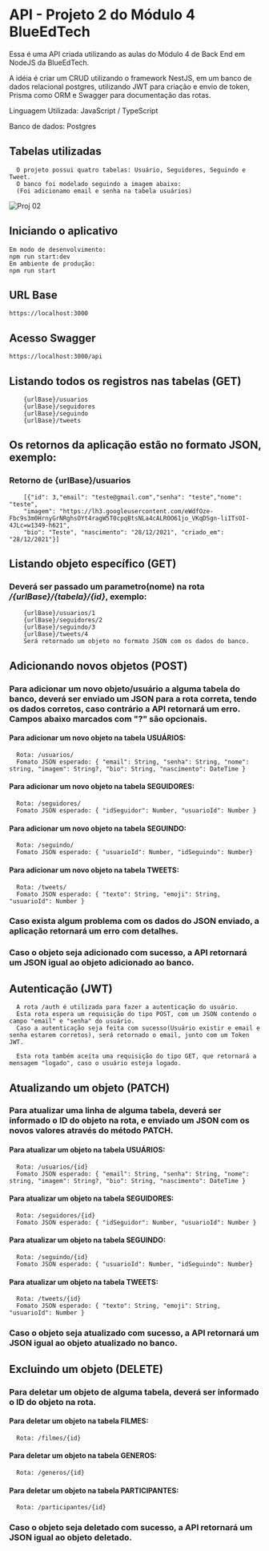 # API - Projeto 2 do Módulo 4 BlueEdTech

Essa é uma API criada utilizando as aulas do Módulo 4 de Back End em NodeJS da BlueEdTech.

A idéia é criar um CRUD utilizando o framework NestJS, em um banco de dados relacional postgres, utilizando JWT para criação e envio de token, Prisma como ORM e Swagger para documentação das rotas.

Linguagem Utilizada: JavaScript / TypeScript

Banco de dados: Postgres

## Tabelas utilizadas

      O projeto possui quatro tabelas: Usuário, Seguidores, Seguindo e Tweet.
      O banco foi modelado seguindo a imagem abaixo: 
      (Foi adicionamo email e senha na tabela usuários)
      
![Proj 02](https://user-images.githubusercontent.com/55242537/147594560-77bfb778-25f8-41e1-bdfd-4402a57900b7.png)


## Iniciando o aplicativo

    Em modo de desenvolvimento:
    npm run start:dev
    Em ambiente de produção:
    npm run start

## URL Base

    https://localhost:3000
    
## Acesso Swagger

    https://localhost:3000/api

## Listando todos os registros nas tabelas (GET)

        {urlBase}/usuarios
        {urlBase}/seguidores
        {urlBase}/seguindo
        {urlBase}/tweets

## Os retornos da aplicação estão no formato JSON, exemplo:

### Retorno de {urlBase}/usuarios

        [{"id": 3,"email": "teste@gmail.com","senha": "teste","nome": "teste",
        "imagem": "https://lh3.googleusercontent.com/eWdfOze-Fbc9s3m0HrnyGrNRghsOYt4ragW5T0cpqBtsNLa4cALROO61jo_VKqDSgn-liITsOI-4JLc=w1349-h621",
        "bio": "Teste", "nascimento": "28/12/2021", "criado_em": "28/12/2021"}]

## Listando objeto específico (GET)

### Deverá ser passado um parametro(nome) na rota _/{urlBase}/{tabela}/{id}_, exemplo:

        {urlBase}/usuarios/1
        {urlBase}/seguidores/2
        {urlBase}/seguindo/3
        {urlBase}/tweets/4
        Será retornado um objeto no formato JSON com os dados do banco.

## Adicionando novos objetos (POST)

### Para adicionar um novo objeto/usuário a alguma tabela do banco, deverá ser enviado um JSON para a rota correta, tendo os dados corretos, caso contrário a API retornará um erro. Campos abaixo marcados com "?" são opcionais.

#### Para adicionar um novo objeto na tabela **USUÁRIOS**:

      Rota: /usuarios/
      Fomato JSON esperado: { "email": String, "senha": String, "nome": string, "imagem": String?, "bio": String, "nascimento": DateTime }

#### Para adicionar um novo objeto na tabela **SEGUIDORES**:

      Rota: /seguidores/
      Fomato JSON esperado: { "idSeguidor": Number, "usuarioId": Number }

#### Para adicionar um novo objeto na tabela **SEGUINDO**:

      Rota: /seguindo/
      Fomato JSON esperado: { "usuarioId": Number, "idSeguindo": Number}
      
#### Para adicionar um novo objeto na tabela **TWEETS**:

      Rota: /tweets/
      Fomato JSON esperado: { "texto": String, "emoji": String, "usuarioId": Number }
      

### Caso exista algum problema com os dados do JSON enviado, a aplicação retornará um erro com detalhes.

### Caso o objeto seja adicionado com sucesso, a API retornará um JSON igual ao objeto adicionado ao banco.

## Autenticação (JWT)

      A rota /auth é utilizada para fazer a autenticação do usuário.
      Esta rota espera um requisição do tipo POST, com um JSON contendo o campo "email" e "senha" do usuário.
      Caso a autenticação seja feita com sucesso(Usuário existir e email e senha estarem corretos), será retornado o email, junto com um Token JWT.
      
      Esta rota também aceita uma requisição do tipo GET, que retornará a mensagem "logado", caso o usuário esteja logado.
      

## Atualizando um objeto (PATCH)

### Para atualizar uma linha de alguma tabela, deverá ser informado o ID do objeto na rota, e enviado um JSON com os novos valores através do método PATCH.

#### Para atualizar um objeto na tabela **USUÁRIOS**:

      Rota: /usuarios/{id}
      Fomato JSON esperado: { "email": String, "senha": String, "nome": string, "imagem": String?, "bio": String, "nascimento": DateTime }

#### Para atualizar um  objeto na tabela **SEGUIDORES**:

      Rota: /seguidores/{id}
      Fomato JSON esperado: { "idSeguidor": Number, "usuarioId": Number }

#### Para atualizar um  objeto na tabela  **SEGUINDO**:

      Rota: /seguindo/{id}
      Fomato JSON esperado: { "usuarioId": Number, "idSeguindo": Number}
      
#### Para atualizar um  objeto na tabela  **TWEETS**:

      Rota: /tweets/{id}
      Fomato JSON esperado: { "texto": String, "emoji": String, "usuarioId": Number }

### Caso o objeto seja atualizado com sucesso, a API retornará um JSON igual ao objeto atualizado no banco.


      

## Excluindo um objeto (DELETE)

### Para deletar um objeto de alguma tabela, deverá ser informado o ID do objeto na rota.

#### Para deletar um objeto na tabela **FILMES**:

      Rota: /filmes/{id}

#### Para deletar um objeto na tabela **GENEROS**:

      Rota: /generos/{id}

#### Para deletar um objeto na tabela **PARTICIPANTES**:

      Rota: /participantes/{id}

### Caso o objeto seja deletado com sucesso, a API retornará um JSON igual ao objeto deletado.
